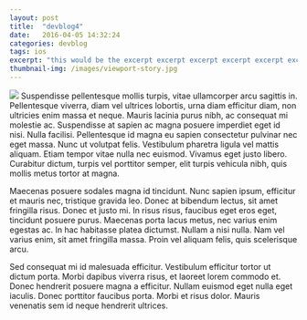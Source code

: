 ```yaml
---
layout: post
title:  "devblog4"
date:   2016-04-05 14:32:24
categories: devblog
tags: ios
excerpt: "this would be the excerpt excerpt excerpt excerpt excerpt excerpt<br>and it could be multiple lines"
thumbnail-img: /images/viewport-story.jpg
---
```


<img src="{{ site.baseurl }}/images/viewport-puzzles.jpg" class="fit image">
Suspendisse pellentesque mollis turpis, vitae ullamcorper arcu sagittis in. Pellentesque viverra, diam vel ultrices lobortis, urna diam efficitur diam, non ultricies enim massa et neque. Mauris lacinia purus nibh, ac consequat mi molestie ac. Suspendisse at sapien ac magna posuere imperdiet eget id nisi. Nulla facilisi. Pellentesque id magna eu sapien consectetur pulvinar nec eget massa. Nunc ut volutpat felis. Vestibulum pharetra ligula vel mattis aliquam. Etiam tempor vitae nulla nec euismod. Vivamus eget justo libero. Curabitur dictum, turpis vel porttitor semper, elit turpis vehicula nibh, quis mollis metus tortor at magna.

Maecenas posuere sodales magna id tincidunt. Nunc sapien ipsum, efficitur et mauris nec, tristique gravida leo. Donec at bibendum lectus, sit amet fringilla risus. Donec et justo mi. In risus risus, faucibus eget eros eget, tincidunt posuere purus. Maecenas porta lacus metus, nec varius enim egestas ac. In hac habitasse platea dictumst. Nullam a nisi nulla. Nam vel varius enim, sit amet fringilla massa. Proin vel aliquam felis, quis scelerisque arcu.

Sed consequat mi id malesuada efficitur. Vestibulum efficitur tortor ut dictum porta. Morbi dapibus viverra risus, et laoreet lorem commodo et. Donec hendrerit posuere magna a efficitur. Nullam euismod eget nulla eget iaculis. Donec porttitor faucibus porta. Morbi et risus dolor. Mauris venenatis sem id neque hendrerit ultrices.
